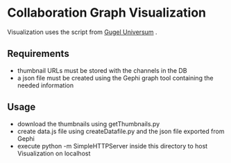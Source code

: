 # Collaboration Graph Visualization


Visualization uses the script from [Gugel Universum](http://universum.gugelproductions.de/) .


## Requirements
- thumbnail URLs must be stored with the channels in the DB
- a json file must be created using the Gephi graph tool containing the needed information

## Usage
- download the thumbnails using getThumbnails.py
- create data.js file using createDatafile.py and the json file exported from Gephi
- execute python -m SimpleHTTPServer inside this directory to host Visualization on localhost